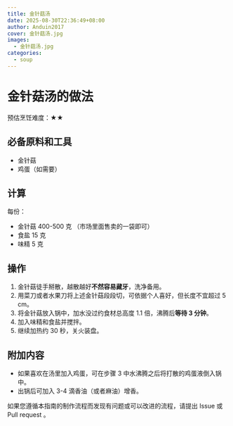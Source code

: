 ```yaml
---
title: 金针菇汤
date: 2025-08-30T22:36:49+08:00
author: Anduin2017
cover: 金针菇汤.jpg
images:
  - 金针菇汤.jpg
categories:
  - soup
---
```


# 金针菇汤的做法

预估烹饪难度：★★

## 必备原料和工具

- 金针菇
- 鸡蛋（如需要）

## 计算

每份：

- 金针菇 400-500 克 （市场里面售卖的一袋即可）
- 食盐 15 克
- 味精 5 克

## 操作

1. 金针菇徒手掰散，越散越好**不然容易藏牙**，洗净备用。
2. 用菜刀或者水果刀将上述金针菇段段切，可依据个人喜好，但长度不宜超过 5 cm。
3. 将金针菇放入锅中，加水没过约食材总高度 1.1 倍，沸腾后**等待 3 分钟**。
4. 加入味精和食盐并搅拌。
5. 继续加热约 30 秒，关火装盘。

## 附加内容

- 如果喜欢在汤里加入鸡蛋，可在步骤 3 中水沸腾之后将打散的鸡蛋液倒入锅中。
- 出锅后可加入 3-4 滴香油（或者麻油）增香。

如果您遵循本指南的制作流程而发现有问题或可以改进的流程，请提出 Issue 或 Pull request 。
